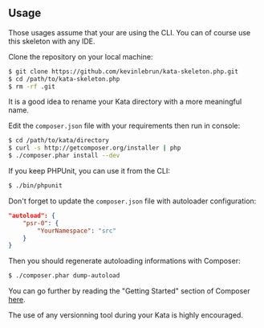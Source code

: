 ## Usage

Those usages assume that your are using the CLI. You can of course use this skeleton with any IDE.

Clone the repository on your local machine:

```bash
$ git clone https://github.com/kevinlebrun/kata-skeleton.php.git
$ cd /path/to/kata-skeleton.php
$ rm -rf .git
```

It is a good idea to rename your Kata directory with a more meaningful name.

Edit the `composer.json` file with your requirements then run in console:

```bash
$ cd /path/to/kata/directory
$ curl -s http://getcomposer.org/installer | php
$ ./composer.phar install --dev
```

If you keep PHPUnit, you can use it from the CLI:

```bash
$ ./bin/phpunit
```

Don't forget to update the `composer.json` file with autoloader configuration:

```json
"autoload": {
    "psr-0": {
        "YourNamespace": "src"
    }
}
```

Then you should regenerate autoloading informations with Composer:

```bash
$ ./composer.phar dump-autoload
```

You can go further by reading the "Getting Started" section of Composer [here](http://getcomposer.org/doc/00-intro.md "Composer introduction").

The use of any versionning tool during your Kata is highly encouraged.
